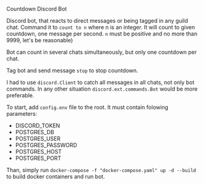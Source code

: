 Countdown Discord Bot

Discord bot, that reacts to direct messages or being tagged in any guild chat. Command it to `count to n` where n is an integer. It will count to given countdown, one message per second. `n` must be positive and no more than 9999, let's be reasonable)

Bot can count in several chats simultaneously, but only one countdown per chat.

Tag bot and send message `stop` to stop countdown.

I had to use `discord.Client` to catch all messages in all chats, not only bot commands. In any other situation `discord.ext.commands.Bot` would be more preferable.

To start, add `config.env` file to the root. It must contain folowing parameters:
* DISCORD_TOKEN
* POSTGRES_DB
* POSTGRES_USER
* POSTGRES_PASSWORD
* POSTGRES_HOST
* POSTGRES_PORT

Than, simply run `docker-compose -f "docker-compose.yaml" up -d --build` to build docker containers and run bot.